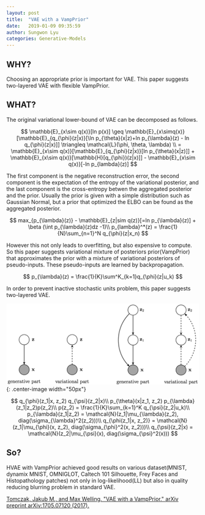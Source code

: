 ```yaml
---
layout: post
title:  "VAE with a VampPrior"
date:   2019-01-09 09:35:59
author: Sungwon Lyu
categories: Generative-Models
---
```


## WHY? 
Choosing an appropriate prior is important for VAE. This paper suggests two-layered VAE with flexible VampPrior.

## WHAT?
The original variational lower-bound of VAE can be decomposed as follows.

$$
\mathbb{E}_{x\sim q(x)}[ln p(x)] \geq \mathbb{E}_{x\simq(x)}[\mathbb{E}_{q_{\phi}(z|x)}[\ln p_{\theta}(x|z)+ln p_{\lambda}(z) - ln q_{\phi}(z|x)]] \triangleq \mathcal{L}(\phi, \theta, \lambda) \\
= \mathbb{E}_{x\sim q(x)}[\mathbb{E}_{q_{\phi}(z|x)}[ln p_{\theta}(x|z)]] + \mathbb{E}_{x\sim q(x)}[\mathbb{H}[q_{\phi})(z|x)]] - \mathbb{E}_{x\sim q(x)}[-ln p_{lambda}(z)]
$$

The first component is the negative reconstruction error, the second component is the expectation of the entropy of the variational posterior, and the last component is the cross-entropy betwen the aggregated posterior and the prior. Usually the prior is given with a simple distribution such as Gaussian Normal, but a prior that optimized the ELBO can be found as the aggregated posterior. 

$$
max_{p_{\lambda}(z)} - \mathbb{E}_{z|sim q(z)}[=ln p_{\lambda}(z)] + \beta (\int p_{\lambda}(z)dz -1)\\
p_{lambda}^*(z) = \frac{1}{N}\sum_{n=1}^N q_{\phi}(z|x_n)
$$

However this not only leads to overfitting, but also expensive to compute. So this paper suggests variational mixture of posteriors prior(VampPrior) that approximates the prior with a mixture of variational posteriors of pseudo-inputs. These pseudo-inputs are learned by backpropagation.

$$
p_{\lambda}(z) = \frac{1}{K}\sum^K_{k=1}q_{\phi}(z|u_k)
$$ 

In order to prevent inactive stochastic units problem, this paper suggests two-layered VAE.

![image](/assets/images/vpvae.png){: .center-image width="50px"}

$$
q_{\phi}(z_1|x, z_2) q_{\psi}(z_2|x)\\
p_{\theta}(x|z_1, z_2) p_{\lambda}(z_1|z_2)p(z_2)\\
p(z_2) = \frac{1}{K}\sum_{k=1}^K q_{\psi}(z_2|u_k)\\
p_{\lambda}(z_1|z_2) = \mathcal{N}(z_1|\mu_{\lambda}(z_2), diag(\sigma_{\lambda}^2(z_2)))\\
q_{\phi(z_1|x, z_2)} = \mathcal{N}(z_1|\mu_{\phi}(x, z_2), diag(\sigma_{\phi}^2(x, z_2)))\\
q_{\psi}(z_2|x) = \mathcal{N}(z_2|\mu_{\psi}(x), diag(\sigma_{\psi}^2(x)))
$$

## So?
HVAE with VampPrior achieved good results on various dataset(MNIST, dynamix MNIST, OMNIGLOT, Caltech 101 Silhouette, Frey Faces and Histopathology patches) not only in log-likelihood(LL) but also in quality reducing blurring problem in standard VAE.

[Tomczak, Jakub M., and Max Welling. "VAE with a VampPrior." arXiv preprint arXiv:1705.07120 (2017).](https://arxiv.org/abs/1705.07120)